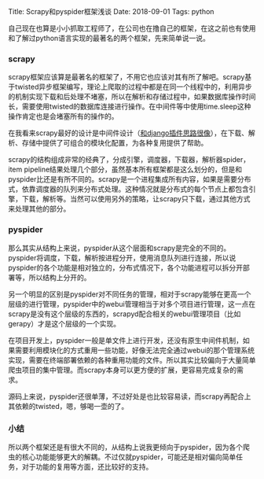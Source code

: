 Title: Scrapy和pyspider框架浅谈
Date: 2018-09-01
Tags: python

自己现在也算是小小抓取工程师了，在公司也在撸自己的框架，在这之前也有使用和了解过python语言实现的最著名的两个框架，先来简单说一说。

### scrapy

scrapy框架应该算是最著名的框架了，不用它也应该对其有所了解吧。scrapy基于twisted异步框架编写，理论上爬取的过程中都是在同一个线程中的，利用异步的机制实现下载和后处理不堵塞，所以在解析和存储过程中，如果数据库操作时间长，需要使用twisted的数据库连接进行操作。在中间件等中使用time.sleep这种操作肯定也是会堵塞所有的操作的。

在我看来scrapy最好的设计是中间件设计（[和django插件思路很像](https://docs.scrapy.org/en/latest/faq.html#did-scrapy-steal-x-from-django)），在下载、解析、存储中提供了可组合的模块化配置，为各种复用提供了帮助。

scrapy的结构组成非常的经典了，分成引擎，调度器，下载器，解析器spider，item pipeline结果处理几个部分，虽然基本所有框架都是这么划分的，但是和pyspider比还是有所不同的。scrapy是一个进程集成所有内容，如果是需要分布式，依靠调度器的队列来分布式处理。这种情况就是分布式的每个节点上都包含引擎，下载，解析等。当然可以使用另外的策略，让scrapy只下载，通过其他方式来处理其他的部分。

### pyspider

那么其实从结构上来说，pyspider从这个层面和scrapy是完全的不同的。pyspider将调度，下载，解析按进程分开，使用消息队列进行连接，所以说pyspider的各个功能是相对独立的，分布式情况下，各个功能进程可以拆分开部署等，所以结构上分开的。

另一个明显的区别是pyspider对不同任务的管理，相对于scrapy能够在更高一个层级的进行管理，pyspider中的webui管理相当于对多个项目进行管理，这一点在scrapy是没有这个层级的东西的，scrapyd配合相关的webui管理项目（比如gerapy）才是这个层级的一个实现。

在项目开发上，pyspider一般是单文件上进行开发，还没有原生中间件机制，如果需要利用模块化的方式重用一些功能，好像无法完全通过webui的那个管理系统实现，需要在终端部署依赖的各种重用功能的文件。所以其实比较偏向于大量简单爬虫项目的集中管理。而scrapy本身可以更方便的扩展，更容易完成复杂的需求。

源码上来说，pyspider还很单薄，不过好处是也比较容易读，而scrapy再配合上其依赖的twisted，嗯，够喝一壶的了。

### 小结

所以两个框架还是有很大不同的，从结构上说我更倾向于pyspider，因为各个爬虫的核心功能能够更大的解耦。不过仅就pyspider，可能还是相对偏向简单任务，对于功能的复用等方面，还比较好的支持。